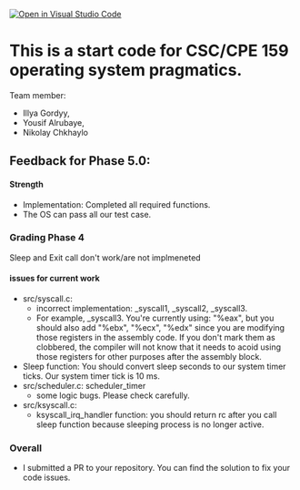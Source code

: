 [![Open in Visual Studio Code](https://classroom.github.com/assets/open-in-vscode-2e0aaae1b6195c2367325f4f02e2d04e9abb55f0b24a779b69b11b9e10269abc.svg)](https://classroom.github.com/online_ide?assignment_repo_id=15820720&assignment_repo_type=AssignmentRepo)
# This is a start code for CSC/CPE 159 operating system pragmatics.

Team member:
* Illya Gordyy,
* Yousif Alrubaye,
* Nikolay Chkhaylo

## Feedback for Phase 5.0: 

#### Strength
* Implementation: Completed all required functions.
* The OS can pass all our test case. 


### Grading Phase 4
Sleep and Exit call don't work/are not implmeneted

#### issues for current work
* src/syscall.c:
    - incorrect implementation: \_syscall1, \_syscall2, \_syscall3.
    - For example, \_syscall3. You're currently using: "%eax", but you should also add "%ebx", "%ecx", "%edx" since you are modifying those registers in the assembly code. If you don't mark them as clobbered, the compiler will not know that it needs to acoid using those registers for other purposes after the assembly block. 
* Sleep function: You should convert sleep seconds to our system timer ticks. Our system timer tick is 10 ms. 
* src/scheduler.c: scheduler\_timer 
    - some logic bugs. Please check carefully. 
* src/ksyscall.c:
    - ksyscall\_irq\_handler function: you should return rc after you call sleep function because sleeping process is no longer active.
 
### Overall
* I submitted a PR to your repository. You can find the solution to fix your code issues.  

